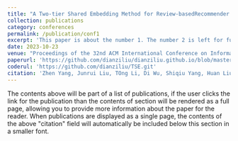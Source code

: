 ```yaml
---
title: "A Two-tier Shared Embedding Method for Review-basedRecommender Systems"
collection: publications
category: conferences
permalink: /publication/conf1
excerpt: 'This paper is about the number 1. The number 2 is left for future work.'
date: 2023-10-23
venue: "Proceedings of the 32nd ACM International Conference on Information and Knowledge Management (CIKM'23, CCF B)"
paperurl: 'https://github.com/dianziliu/dianziliu.github.io/blob/master/files/[3][CIKM23]TSE.pdf'
coderul: 'https://github.com/dianziliu/TSE.git'
citation: 'Zhen Yang, Junrui Liu, TOng Li, Di Wu, Shiqiu Yang, Huan Liu. (2023). &quot;Paper Title Number 2.&quot; <i>Proceedings of the 32nd ACM International Conference on Information and Knowledge Management</i>. 2023: 2928-2938.'
---
```



The contents above will be part of a list of publications, if the user clicks the link for the publication than the contents of section will be rendered as a full page, allowing you to provide more information about the paper for the reader. When publications are displayed as a single page, the contents of the above "citation" field will automatically be included below this section in a smaller font.

